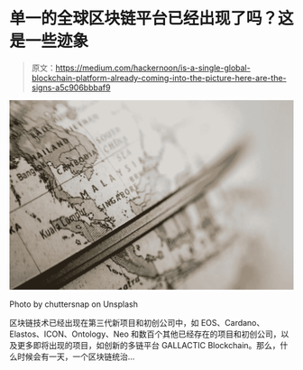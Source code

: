# 单一的全球区块链平台已经出现了吗？这是一些迹象

> 原文：<https://medium.com/hackernoon/is-a-single-global-blockchain-platform-already-coming-into-the-picture-here-are-the-signs-a5c906bbbaf9>

![](img/6ea69cfb36a0b4f4bc50021340b1b2cb.png)

Photo by chuttersnap on Unsplash

区块链技术已经出现在第三代新项目和初创公司中，如 EOS、Cardano、Elastos、ICON、Ontology、Neo 和数百个其他已经存在的项目和初创公司，以及更多即将出现的项目，如创新的多链平台 GALLACTIC Blockchain。那么，什么时候会有一天，一个区块链统治…